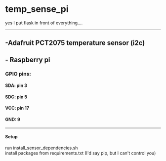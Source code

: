 
# temp_sense_pi
yes I put flask in front of everything....

-------------
## -Adafruit PCT2075 temperature sensor (i2c)
## - Raspberry pi

### GPIO pins:  
#### SDA: pin 3  
#### SDC: pin 5
#### VCC: pin 17
#### GND: 9
-------------

#### Setup  
run install_sensor_dependencies.sh  
install packages from requirements.txt (I'd say pip, but I can't control you)  
